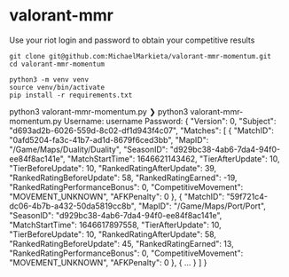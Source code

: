 # valorant-mmr

Use your riot login and password to obtain your competitive results

```
git clone git@github.com:MichaelMarkieta/valorant-mmr-momentum.git
cd valorant-mmr-momentum
```

```
python3 -m venv venv
source venv/bin/activate
pip install -r requirements.txt
```

python3 valorant-mmr-momentum.py
❯ python3 valorant-mmr-momentum.py
Username: username
Password:
{
    "Version": 0,
    "Subject": "d693ad2b-6026-559d-8c02-df1d943f4c07",
    "Matches": [
        {
            "MatchID": "0afd5204-fa3c-41b7-ad1d-8679f6ced3bb",
            "MapID": "/Game/Maps/Duality/Duality",
            "SeasonID": "d929bc38-4ab6-7da4-94f0-ee84f8ac141e",
            "MatchStartTime": 1646621143462,
            "TierAfterUpdate": 10,
            "TierBeforeUpdate": 10,
            "RankedRatingAfterUpdate": 39,
            "RankedRatingBeforeUpdate": 58,
            "RankedRatingEarned": -19,
            "RankedRatingPerformanceBonus": 0,
            "CompetitiveMovement": "MOVEMENT_UNKNOWN",
            "AFKPenalty": 0
        },
        {
            "MatchID": "59f721c4-dc06-4b7b-a432-50da5819cc8b",
            "MapID": "/Game/Maps/Port/Port",
            "SeasonID": "d929bc38-4ab6-7da4-94f0-ee84f8ac141e",
            "MatchStartTime": 1646617897558,
            "TierAfterUpdate": 10,
            "TierBeforeUpdate": 10,
            "RankedRatingAfterUpdate": 58,
            "RankedRatingBeforeUpdate": 45,
            "RankedRatingEarned": 13,
            "RankedRatingPerformanceBonus": 0,
            "CompetitiveMovement": "MOVEMENT_UNKNOWN",
            "AFKPenalty": 0
        },
        { ... } ] }
```
